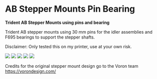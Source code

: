 # AB Stepper Mounts Pin Bearing

**Trident AB Stepper Mounts using pins and bearing**

Trident AB stepper mounts using 30 mm pins for the idler assemblies and F695 bearings to support the stepper shafts.

Disclaimer: Only tested this on my printer, use at your own risk.

![](./images/Z_Carriage_FLEX_1.jpg)
![](./images/Z_Carriage_FLEX_2.jpg)
![](./images/Z_Carriage_FLEX_3.png)
![](./images/Z_Carriage_FLEX_corner_test.png)
![](./images/Z_Carriage_FLEX_drift_test.png)

Credits for the original stepper mount design go to the Voron team 
https://vorondesign.com/
